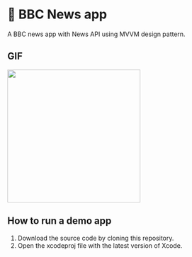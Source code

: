 # 📰 BBC News app

A BBC news app with News API using MVVM design pattern.

## GIF

<img src="https://user-images.githubusercontent.com/50784573/105005448-b1c53980-5a78-11eb-9d44-1f695b6d4048.gif" width=300/>

## How to run a demo app

1. Download the source code by cloning this repository.
2. Open the xcodeproj file with the latest version of Xcode.
